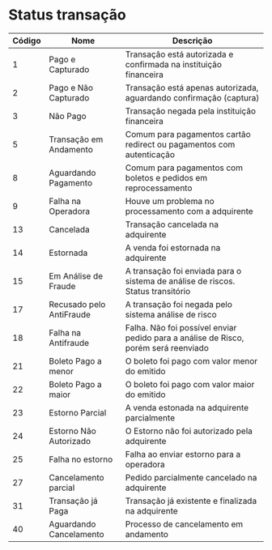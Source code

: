# Status transação

Código | Nome | Descrição
------ | -----|------------
1|	Pago e Capturado|	Transação está autorizada e confirmada na instituição financeira
2|	Pago e Não Capturado|	Transação está apenas autorizada, aguardando confirmação (captura)
3|	Não Pago|	Transação negada pela instituição financeira
5|	Transação em Andamento|	Comum para pagamentos cartão redirect ou pagamentos com autenticação
8|	Aguardando Pagamento|	Comum para pagamentos com boletos e pedidos em reprocessamento
9|	Falha na Operadora|	Houve um problema no processamento com a adquirente
13|	Cancelada|	Transação cancelada na adquirente
14|	Estornada|	A venda foi estornada na adquirente
15|	Em Análise de Fraude|	A transação foi enviada para o sistema de análise de riscos. Status transitório
17|	Recusado pelo AntiFraude|	A transação foi negada pelo sistema análise de risco
18|	Falha na Antifraude|	Falha. Não foi possível enviar pedido para a análise de Risco, porém será reenviado
21|	Boleto Pago a menor|	O boleto foi pago com valor menor do emitido
22|	Boleto Pago a maior|	O boleto foi pago com valor maior do emitido
23|	Estorno Parcial|	A venda estonada na adquirente parcialmente
24|	Estorno Não Autorizado|	O Estorno não foi autorizado pela adquirente
25|	Falha no estorno|	Falha ao enviar estorno para a operadora
27|	Cancelamento parcial|	Pedido parcialmente cancelado na adquirente
31|	Transação já Paga|	Transação já existente e finalizada na adquirente
40|	Aguardando Cancelamento|	Processo de cancelamento em andamento

